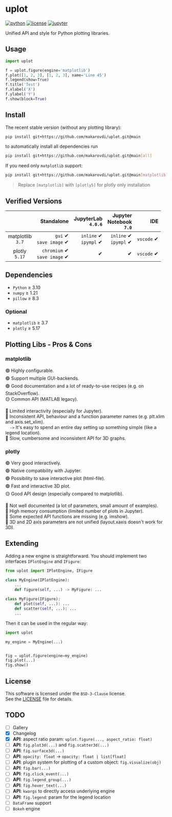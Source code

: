 # uplot

[![python](https://img.shields.io/badge/Python-3.10-blue?logo=python&logoColor=white)](https://docs.python.org/3/whatsnew/3.10.html)
[![license](https://img.shields.io/badge/License-BSD%203--Clause-green)](https://choosealicense.com/licenses/mit/)
[![jupyter](https://img.shields.io/badge/Jupyter-Lab-F37626.svg?style=flat&logo=Jupyter)](https://jupyterlab.readthedocs.io/en/stable)

Unified API and style for Python plotting libraries.

## Usage

```python
import uplot

f = uplot.figure(engine='matplotlib')
f.plot([1, 2, 3], [1, 2, 3], name='Line 45')
f.legend(show=True)
f.title('Test')
f.xlabel('X')
f.ylabel('Y')
f.show(block=True)
```

## Install

The recent stable version (without any plotting library):
```bash
pip install git+https://github.com/makarovdi/uplot.git@main
```
to automatically install all dependencies run
```bash
pip install git+https://github.com/makarovdi/uplot.git@main[all]
```

If you need only `matplotlib` support:
```bash
pip install git+https://github.com/makarovdi/uplot.git@main[matplotlib]
```
> Replace `[matplotlib]` with `[plotly5]` for plotly only installation 


## Verified Versions

|                      |                      Standalone |          JupyterLab<br>`4.0.6` | Jupyter<br/>Notebook<br/>`7.0` |         IDE |
|:--------------------:|--------------------------------:|-------------------------------:|-------------------------------:|------------:|
| matplotlib<br/>`3.7` |      `gui` ✔<br/>`save image` ✔ | `inline` ✔<br/>`ipympl` ✔<br/> | `inline` ✔<br/>`ipympl` ✔<br/> |  `vscode` ✔ |
|  plotly<br/>`5.17`   | `chromium` ✔<br/>`save image` ✔ |                              ✔ |                              ✔ |  `vscode` ✔ |


## Dependencies

- `Python` ≥ 3.10 
- `numpy` ≥ 1.21
- `pillow` ≥ 8.3

### Optional
- `matplotlib` ≥ 3.7
- `plotly` ≥  5.17

## Plotting Libs - Pros & Cons

### matplotlib

:green_circle: Highly configurable.  
:green_circle: Support multiple GUI-backends.  
:green_circle: Good documentation and a lot of ready-to-use recipes (e.g. on StackOverflow).  
:yellow_circle: Common API (MATLAB legacy). 
  
 
:red_circle: Limited interactivity (especially for Jupyter).  
:red_circle: Inconsistent API, behaviour and a function parameter names (e.g. plt.xlim and axis.set_xlim).  
&emsp;`->` It's easy to spend an entire day setting up something simple (like a legend location).   
:red_circle: Slow, cumbersome and inconsistent API for 3D graphs.   


### plotly

:green_circle: Very good interactively.  
:green_circle: Native compatibility with Jupyter.  
:green_circle: Possibility to save interactive plot (html-file).  
:green_circle: Fast and interactive 3D plot.  
:yellow_circle: Good API design (especially compared to matplotlib). 

:red_circle: Not well documented (a lot of parameters, small amount of examples).  
:red_circle: High memory consumption (limited number of plots in Jupyter).  
:red_circle: Some expected API functions are missing (e.g. imshow).  
:red_circle: 3D and 2D axis parameters are not unified (layout.xaxis doesn't work for 3D).   

## Extending

Adding a new engine is straightforward. You should implement two interfaces `IPlotEngine` and `IFigure`:
```python
from uplot import IPlotEngine, IFigure

class MyEngine(IPlotEngine):
    ...
    def figure(self, ...) -> MyFigure: ...
    
class MyFigure(IFigure):
    def plot(self, ...): ...
    def scatter(self, ...): ...
    ...
```
Then it can be used in the regular way:
```python
import uplot

my_engine = MyEngine(...)


fig = uplot.figure(engine=my_engine)
fig.plot(...)
fig.show()
```


## License

This software is licensed under the `BSD-3-Clause` license.  
See the [LICENSE](LICENSE) file for details.

## TODO

- [ ] Gallery
- [x] Changelog
- [x] **API**: aspect ratio param: `uplot.figure(..., aspect_ratio: float)`
- [ ] **API**: `fig.plot3d(...)` and `fig.scatter3d(...)`
- [ ] **API**: `fig.surface3d(...)`
- [ ] **API**: `opacity: float` -> `opacity: float | list[float]`
- [ ] **API**: plugin system for plotting of a custom object: `fig.visualize(obj)`
- [ ] **API**: `fig.bar(...)` 
- [ ] **API**: `fig.click_event(...)`
- [ ] **API**: `fig.legend_group(...)`
- [ ] **API**: `fig.hover_text(...)`
- [ ] **API**: `kwargs` to directly access underlying engine 
- [ ] **API**: `fig.legend`: param for the legend location
- [ ] `DataFrame` support
- [ ] `Bokeh` engine